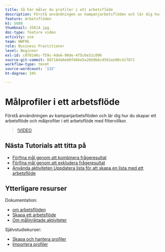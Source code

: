 ```yaml
---
title: Så här målar du profiler i ett arbetsflöde
description: Förstå användningen av kampanjarbetsflöden och lär dig hur du skapar ett arbetsflöde och målprofiler i ett arbetsflöde med filtervillkor.
feature: Arbetsflöden
kt: 5080
thumbnail: 35614.jpg
doc-type: feature video
activity: use
team: WWFRE
role: Business Practitioner
level: Beginner
exl-id: c078146c-f59c-4de6-90de-4f5c6e31c096
source-git-commit: 80718da6eb0fd4be5a26b9b6cd591ee90c41f871
workflow-type: tm+mt
source-wordcount: '132'
ht-degree: 34%

---
```


# Målprofiler i ett arbetsflöde

Förstå användningen av kampanjarbetsflöden och lär dig hur du skapar ett arbetsflöde och målprofiler i ett arbetsflöde med filtervillkor.

>[!VIDEO](https://video.tv.adobe.com/v/35614?quality=12)

## Nästa Tutorials att titta på

* [Förfina mål genom att kombinera frågeresultat](/help/automating-with-workflows/refining-targets-by-combining-query-results.md)
* [Förfina mål genom att exkludera frågeresultat](/help/automating-with-workflows/refining-targets-by-excluding-query-results.md)
* [Använda aktiviteten Uppdatera lista för att skapa en lista med ett arbetsflöde](/help/automating-with-workflows/using-the-update-list-activity.md)

## Ytterligare resurser

Dokumentation:

* [om arbetsflöden](https://docs.adobe.com/content/help/en/campaign-classic/using/automating-with-workflows/introduction/about-workflows.html)
* [Skapa ett arbetsflöde](https://docs.adobe.com/content/help/en/campaign-classic-learn/tutorials/getting-started/creating-a-workflow.html)
* [Om målinriktade aktiviteter](https://docs.adobe.com/content/help/en/campaign-classic/using/automating-with-workflows/targeting-activities/about-targeting-activities.html)

Självstudiekurser:

* [Skapa och hantera profiler](/help/profile-management/create-and-manage-profiles.md)
* [Importera profiler](/help/data-management/importing-profiles.md)
